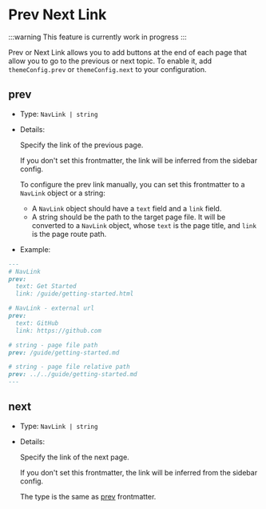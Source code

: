# Prev Next Link

:::warning
This feature is currently work in progress
:::

Prev or Next Link allows you to add buttons at the end of each page that allow you to go to the previous or next topic. To enable it, add `themeConfig.prev` or `themeConfig.next` to your configuration.


## prev

- Type: `NavLink | string`

- Details:

  Specify the link of the previous page.

  If you don't set this frontmatter, the link will be inferred from the sidebar config.

  To configure the prev link manually, you can set this frontmatter to a `NavLink` object or a string:

  - A `NavLink` object should have a `text` field and a `link` field.
  - A string should be the path to the target page file. It will be converted to a `NavLink` object, whose `text` is the page title, and `link` is the page route path.

- Example:

```md
---
# NavLink
prev:
  text: Get Started
  link: /guide/getting-started.html

# NavLink - external url
prev:
  text: GitHub
  link: https://github.com

# string - page file path
prev: /guide/getting-started.md

# string - page file relative path
prev: ../../guide/getting-started.md
---
```

## next

- Type: `NavLink | string`

- Details:

  Specify the link of the next page.

  If you don't set this frontmatter, the link will be inferred from the sidebar config.

  The type is the same as [prev](#prev) frontmatter.
